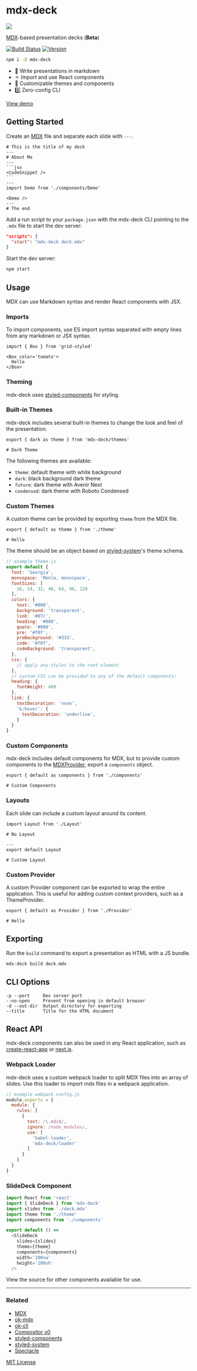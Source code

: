 
# mdx-deck

![](https://s3.amazonaws.com/jxnblk/mdx-deck.gif)

[MDX][]-based presentation decks (**Beta**)

[![Build Status][badge]][travis]
[![Version][version-badge]][npm]

[badge]: https://img.shields.io/travis/jxnblk/mdx-deck.svg?style=flat-square
[travis]: https://travis-ci.org/jxnblk/mdx-deck

[version-badge]: https://img.shields.io/npm/v/mdx-deck.svg?style=flat-square
[downloads-badge]: https://img.shields.io/npm/dw/mdx-deck.svg?style=flat-square
[npm]: https://npmjs.com/package/mdx-deck

```sh
npm i -D mdx-deck
```

- :memo: Write presentations in markdown
- :atom_symbol: Import and use React components
- :nail_care: Customizable themes and components
- :zero: Zero-config CLI

[View demo](https://jxnblk.com/mdx-deck)


## Getting Started

Create an [MDX][] file and separate each slide with `---`.

````mdx
# This is the title of my deck
---
# About Me
---
```jsx
<CodeSnippet />
```
---
import Demo from './components/Demo'

<Demo />
---
# The end
````

Add a run script to your `package.json` with the mdx-deck CLI
pointing to the `.mdx` file to start the dev server:

```json
"scripts": {
  "start": "mdx-deck deck.mdx"
}
```

Start the dev server:

```sh
npm start
```

## Usage

MDX can use Markdown syntax and render React components with JSX.

### Imports

To import components, use ES import syntax separated with empty lines from any markdown or JSX syntax.

```mdx
import { Box } from 'grid-styled'

<Box color='tomato'>
  Hello
</Box>
```

### Theming

mdx-deck uses [styled-components][] for styling.

### Built-in Themes

mdx-deck includes several built-in themes to change the look and feel of the presentation.

```mdx
export { dark as theme } from 'mdx-deck/themes'

# Dark Theme
```

The following themes are available:

- `theme`: default theme with white background
- `dark`: black background dark theme
- `future`: dark theme with Avenir Next
- `condensed`: dark theme with Roboto Condensed

### Custom Themes

A custom theme can be provided by exporting `theme` from the MDX file.

```mdx
export { default as theme } from './theme'

# Hello
```

The theme should be an object based on [styled-system][]'s theme schema.

```js
// example theme.js
export default {
  font: 'Georgia',
  monospace: 'Menlo, monospace',
  fontSizes: [
    16, 24, 32, 48, 64, 96, 128
  ],
  colors: {
    text: '#000',
    background: 'transparent',
    link: '#07c',
    heading: '#000',
    quote: '#000',
    pre: '#f0f',
    preBackground: '#333',
    code: '#f0f',
    codeBackground: 'transparent',
  },
  css: {
    // apply any styles to the root element
  },
  // custom CSS can be provided to any of the default components:
  heading: {
    fontWeight: 400
  },
  link: {
    textDecoration: 'none',
    '&:hover': {
      textDecoration: 'underline',
    }
  }
}
```

### Custom Components

mdx-deck includes default components for MDX, but to provide custom components to the [MDXProvider][], export a `components` object.

```mdx
export { default as components } from './components'

# Custom Components
```

### Layouts

Each slide can include a custom layout around its content.

```mdx
import Layout from './Layout'

# No Layout

---
export default Layout

# Custom Layout
```

### Custom Provider

A custom Provider component can be exported to wrap the entire application.
This is useful for adding custom context providers, such as a ThemeProvider.

```mdx
export { default as Provider } from './Provider'

# Hello
```

## Exporting

Run the `build` command to export a presentation as HTML with a JS bundle.

```sh
mdx-deck build deck.mdx
```

## CLI Options

```
-p --port     Dev server port
--no-open     Prevent from opening in default browser
-d --out-dir  Output directory for exporting
--title       Title for the HTML document
```

## React API

mdx-deck components can also be used in any React application, such as [create-react-app][] or [next.js][].

### Webpack Loader

mdx-deck uses a custom webpack loader to split MDX files into an array of slides. Use this loader to import mdx files in a webpack application.

```js
// example webpack.config.js
module.exports = {
  module: {
    rules: [
      {
        test: /\.mdx$/,
        ignore: /node_modules/,
        use: [
          'babel-loader',
          'mdx-deck/loader'
        ]
      }
    ]
  }
}
```

### SlideDeck Component

```js
import React from 'react'
import { SlideDeck } from 'mdx-deck'
import slides from './deck.mdx'
import theme from './theme'
import components from './components'

export default () =>
  <SlideDeck
    slides={slides}
    theme={theme}
    components={components}
    width='100vw'
    height='100vh'
  />
```

View the source for other components available for use.

---

### Related

- [MDX][]
- [ok-mdx][]
- [ok-cli][]
- [Compositor x0][]
- [styled-components][]
- [styled-system][]
- [Spectacle][]

[MIT License](LICENSE.md)

[MDX]: https://github.com/mdx-js/mdx
[MDXProvider]: https://github.com/mdx-js/mdx#mdxprovider
[ok-mdx]: https://github.com/jxnblk/ok-mdx
[ok-cli]: https://github.com/jxnblk/ok-mdx/tree/master/packages/ok-cli
[Compositor x0]: https://github.com/c8r/x0
[styled-system]: https://github.com/jxnblk/styled-system
[styled-components]: https://github.com/styled-components/styled-components
[create-react-app]: https://github.com/facebook/create-react-app
[next.js]: https://github.com/zeit/next.js/
[Spectacle]: https://github.com/FormidableLabs/spectacle
